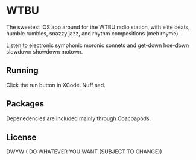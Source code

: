 # WTBU 

The sweetest iOS app around for the WTBU radio station, with elite beats, humble rumbles, snazzy jazz, 
and rhythm compositions (meh rhyme).

Listen to electronic symphonic moronic sonnets and get-down hoe-down slowdown showdown motown.

## Running
Click the run button in XCode. Nuff sed.

## Packages
Depenedencies are included mainly through Coacoapods.

## License
DWYW ( DO WHATEVER YOU WANT (SUBJECT TO CHANGE))
